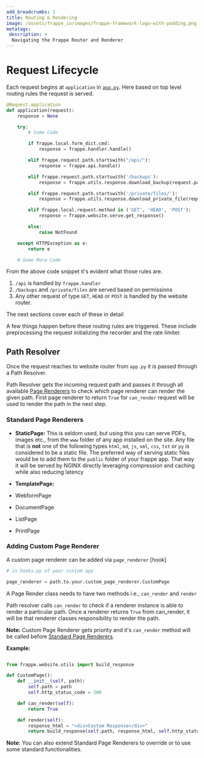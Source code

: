 ```yaml
---
add_breadcrumbs: 1
title: Routing & Rendering
image: /assets/frappe_io/images/frappe-framework-logo-with-padding.png
metatags:
 description: >
  Navigating the Frappe Router and Renderer
---
```


# Request Lifecycle

Each request begins at `application` in [`app.py`](https://github.com/frappe/frappe/blob/develop/frappe/app.py). Here based on top level routing rules the request is served.

```python
@Request.application
def application(request):
	response = None

	try:
		# Some Code

		if frappe.local.form_dict.cmd:
			response = frappe.handler.handle()

		elif frappe.request.path.startswith("/api/"):
			response = frappe.api.handle()

		elif frappe.request.path.startswith('/backups'):
			response = frappe.utils.response.download_backup(request.path)

		elif frappe.request.path.startswith('/private/files/'):
			response = frappe.utils.response.download_private_file(request.path)

		elif frappe.local.request.method in ('GET', 'HEAD', 'POST'):
			response = frappe.website.serve.get_response()

		else:
			raise NotFound

	except HTTPException as e:
		return e

	# Some More Code
```

From the above code snippet it's evident what those rules are.

1. `/api` is handled by `frappe.handler`
1. `/backups` and `/private/files` are served based on permissions
1. Any other request of type `GET`, `HEAD` or `POST` is handled by the website router.

The next sections cover each of these in detail

A few things happen before these routing rules are triggered. These include preprocessing the request initializing the recorder and the rate limiter.

## Path Resolver

Once the request reaches to website router from `app.py` it is passed through a Path Resolver.

Path Resolver gets the incoming request path and passes it through all available [Page Renderers](#standard-page-renderers) to check which page renderer can render the given path. First page renderer to return `True` for `can_render` request will be used to render the path in the next step.

### Standard Page Renderers

- **StaticPage:** This is seldom used, but using this you can serve PDFs, images etc., from the `www` folder of any app installed on the site. Any file that is **not** one of the following types `html`, `md`, `js`, `xml`, `css`, `txt` or `py` is considered to be a static file.
The preferred way of serving static files would be to add them to the `public` folder of your frappe app. That way it will be served by NGINX directly leveraging compression and caching while also reducing latency

- **TemplatePage:**
- WebformPage
- DocumentPage
- ListPage
- PrintPage

### Adding Custom Page Renderer

A custom page renderer can be added via `page_renderer` [hook]

```py
# in hooks.py of your custom app

page_renderer = path.to.your.custom_page_renderer.CustomPage

```

A Page Render class needs to have two methods i.e., `can_render` and `render`

Path resolver calls `can_render` to check if a renderer instance is able to render a particular path.
Once a renderer returns `True` from can_render, it will be that renderer classes responsibility to render the path.

**Note:** Custom Page Renderer gets priority and it's `can_render` method will be called before [Standard Page Renderers](#standard-page-renderers).

**Example:**
```py

from frappe.website.utils import build_response

def CustomPage():
    def __init__(self, path):
        self.path = path
        self.http_status_code = 200

    def can_render(self):
        return True

    def render(self):
        response_html = "<div>Custom Response</div>"
        return build_response(self.path, response_html, self.http_status_code)

```
**Note:** You can also extend Standard Page Renderers to override or to use some standard functionalities.

